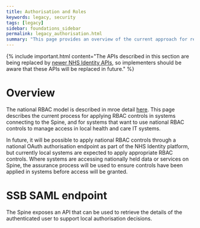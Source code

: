 ```yaml
---
title: Authorisation and Roles
keywords: legacy, security
tags: [legacy]
sidebar: foundations_sidebar
permalink: legacy_authorisation.html
summary: "This page provides an overview of the current approach for retrieving roles for applying RBAC controls"
---
```


{% include important.html content="The APIs described in this section are being replaced by [newer NHS Identity APIs](https://developer.nhs.uk/apis/national-authentication/), so implementers should be aware that these APIs will be replaced in future." %}

# Overview #

The national RBAC model is described in mroe detail [here](security_rbac.html). This page describes the current process for applying RBAC controls in systems connecting to the Spine, and for systems that want to use national RBAC controls to manage access in local health and care IT systems.

In future, it will be possible to apply national RBAC controls through a national OAuth authorisation endpoint as part of the NHS Identity platform, but currently local systems are expected to apply appropriate RBAC controls. Where systems are accessing nationally held data or services on Spine, the assurance process will be used to ensure controls have been applied in systems before access will be granted.

# SSB SAML endpoint #

The Spine exposes an API that can be used to retrieve the details of the authenticated user to support local authorisation decisions.


